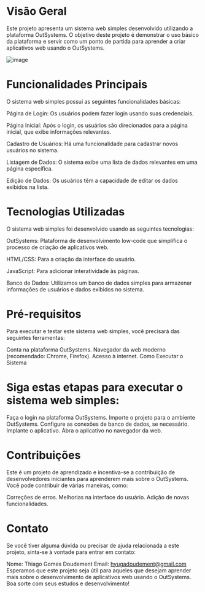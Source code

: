 # Visão Geral
Este projeto apresenta um sistema web simples desenvolvido utilizando a plataforma OutSystems. O objetivo deste projeto é demonstrar o uso básico da plataforma e servir como um ponto de partida para aprender a criar aplicativos web usando o OutSystems.

![image](https://github.com/thdoudement/sistema-web-shop/assets/110927878/34deccce-fec7-46d4-b67c-b733d08231aa)

# Funcionalidades Principais
O sistema web simples possui as seguintes funcionalidades básicas:

Página de Login: Os usuários podem fazer login usando suas credenciais.

Página Inicial: Após o login, os usuários são direcionados para a página inicial, que exibe informações relevantes.

Cadastro de Usuários: Há uma funcionalidade para cadastrar novos usuários no sistema.

Listagem de Dados: O sistema exibe uma lista de dados relevantes em uma página específica.

Edição de Dados: Os usuários têm a capacidade de editar os dados exibidos na lista.

# Tecnologias Utilizadas
O sistema web simples foi desenvolvido usando as seguintes tecnologias:

OutSystems: Plataforma de desenvolvimento low-code que simplifica o processo de criação de aplicativos web.

HTML/CSS: Para a criação da interface do usuário.

JavaScript: Para adicionar interatividade às páginas.

Banco de Dados: Utilizamos um banco de dados simples para armazenar informações de usuários e dados exibidos no sistema.

# Pré-requisitos
Para executar e testar este sistema web simples, você precisará das seguintes ferramentas:

Conta na plataforma OutSystems.
Navegador da web moderno (recomendado: Chrome, Firefox).
Acesso à internet.
Como Executar o Sistema

# Siga estas etapas para executar o sistema web simples:
Faça o login na plataforma OutSystems.
Importe o projeto para o ambiente OutSystems.
Configure as conexões de banco de dados, se necessário.
Implante o aplicativo.
Abra o aplicativo no navegador da web.

# Contribuições
Este é um projeto de aprendizado e incentiva-se a contribuição de desenvolvedores iniciantes para aprenderem mais sobre o OutSystems. Você pode contribuir de várias maneiras, como:

Correções de erros.
Melhorias na interface do usuário.
Adição de novas funcionalidades.

# Contato
Se você tiver alguma dúvida ou precisar de ajuda relacionada a este projeto, sinta-se à vontade para entrar em contato:

Nome: Thiago Gomes Doudement
Email: hyugadoudement@gmail.com
Esperamos que este projeto seja útil para aqueles que desejam aprender mais sobre o desenvolvimento de aplicativos web usando o OutSystems. Boa sorte com seus estudos e desenvolvimento!
